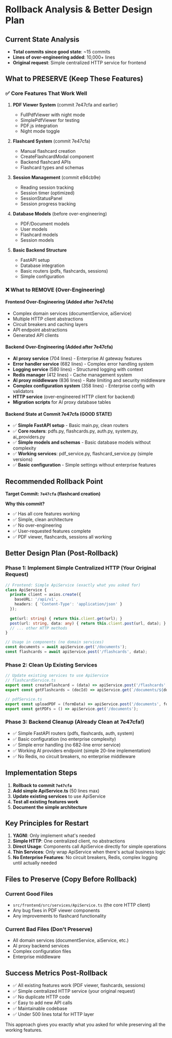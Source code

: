 # Rollback Analysis & Better Design Plan

## Current State Analysis
- **Total commits since good state**: ~15 commits
- **Lines of over-engineering added**: 10,000+ lines
- **Original request**: Simple centralized HTTP service for frontend

## What to PRESERVE (Keep These Features)

### ✅ Core Features That Work Well
1. **PDF Viewer System** (commit 7e47cfa and earlier)
   - FullPdfViewer with night mode
   - SimplePdfViewer for testing
   - PDF.js integration
   - Night mode toggle

2. **Flashcard System** (commit 7e47cfa)
   - Manual flashcard creation
   - CreateFlashcardModal component
   - Backend flashcard APIs
   - Flashcard types and schemas

3. **Session Management** (commit e94cb9e)
   - Reading session tracking
   - Session timer (optimized)
   - SessionStatusPanel
   - Session progress tracking

4. **Database Models** (before over-engineering)
   - PDF/Document models
   - User models
   - Flashcard models
   - Session models

5. **Basic Backend Structure**
   - FastAPI setup
   - Database integration
   - Basic routers (pdfs, flashcards, sessions)
   - Simple configuration

### ❌ What to REMOVE (Over-Engineering)

#### Frontend Over-Engineering (Added after 7e47cfa)
- Complex domain services (documentService, aiService)
- Multiple HTTP client abstractions  
- Circuit breakers and caching layers
- API endpoint abstractions
- Generated API clients

#### Backend Over-Engineering (Added after 7e47cfa)
- **AI proxy service** (704 lines) - Enterprise AI gateway features
- **Error handler service** (682 lines) - Complex error handling system
- **Logging service** (580 lines) - Structured logging with context
- **Redis manager** (412 lines) - Cache management system
- **AI proxy middleware** (836 lines) - Rate limiting and security middleware
- **Complex configuration system** (358 lines) - Enterprise config with validators
- **HTTP service** (over-engineered HTTP client for backend)
- **Migration scripts** for AI proxy database tables

#### Backend State at Commit 7e47cfa (GOOD STATE)
- ✅ **Simple FastAPI setup** - Basic main.py, clean routers
- ✅ **Core routers**: pdfs.py, flashcards.py, auth.py, system.py, ai_providers.py
- ✅ **Simple models and schemas** - Basic database models without complexity
- ✅ **Working services**: pdf_service.py, flashcard_service.py (simple versions)
- ✅ **Basic configuration** - Simple settings without enterprise features

## Recommended Rollback Point

**Target Commit: `7e47cfa` (flashcard creation)**

**Why this commit?**
- ✅ Has all core features working
- ✅ Simple, clean architecture  
- ✅ No over-engineering
- ✅ User-requested features complete
- ✅ PDF viewer, flashcards, sessions all working

## Better Design Plan (Post-Rollback)

### Phase 1: Implement Simple Centralized HTTP (Your Original Request)
```typescript
// Frontend: Simple ApiService (exactly what you asked for)
class ApiService {
  private client = axios.create({
    baseURL: '/api/v1',
    headers: { 'Content-Type': 'application/json' }
  });
  
  get(url: string) { return this.client.get(url); }
  post(url: string, data: any) { return this.client.post(url, data); }
  // ... other HTTP methods
}

// Usage in components (no domain services)
const documents = await apiService.get('/documents');
const flashcards = await apiService.post('/flashcards', data);
```

### Phase 2: Clean Up Existing Services
```typescript
// Update existing services to use ApiService
// flashcardService.ts
export const createFlashcard = (data) => apiService.post('/flashcards', data);
export const getFlashcards = (docId) => apiService.get(`/documents/${docId}/flashcards`);

// pdfService.ts  
export const uploadPDF = (formData) => apiService.post('/documents', formData);
export const getPDFs = () => apiService.get('/documents');
```

### Phase 3: Backend Cleanup (Already Clean at 7e47cfa!)
- ✅ Simple FastAPI routers (pdfs, flashcards, auth, system)
- ✅ Basic configuration (no enterprise complexity)
- ✅ Simple error handling (no 682-line error service)
- ✅ Working AI providers endpoint (simple 20-line implementation)
- ✅ No Redis, no circuit breakers, no enterprise middleware

## Implementation Steps

1. **Rollback to commit `7e47cfa`**
2. **Add simple ApiService.ts** (50 lines max)
3. **Update existing services** to use ApiService  
4. **Test all existing features work**
5. **Document the simple architecture**

## Key Principles for Restart

1. **YAGNI**: Only implement what's needed
2. **Simple HTTP**: One centralized client, no abstractions
3. **Direct Usage**: Components call ApiService directly for simple operations
4. **Thin Services**: Only wrap ApiService when there's actual business logic
5. **No Enterprise Features**: No circuit breakers, Redis, complex logging until actually needed

## Files to Preserve (Copy Before Rollback)

### Current Good Files
- `src/frontend/src/services/ApiService.ts` (the core HTTP client)
- Any bug fixes in PDF viewer components
- Any improvements to flashcard functionality

### Current Bad Files (Don't Preserve)
- All domain services (documentService, aiService, etc.)
- AI proxy backend services
- Complex configuration files
- Enterprise middleware

## Success Metrics Post-Rollback

- ✅ All existing features work (PDF viewer, flashcards, sessions)
- ✅ Simple centralized HTTP service (your original request)
- ✅ No duplicate HTTP code
- ✅ Easy to add new API calls
- ✅ Maintainable codebase
- ✅ Under 500 lines total for HTTP layer

This approach gives you exactly what you asked for while preserving all the working features.